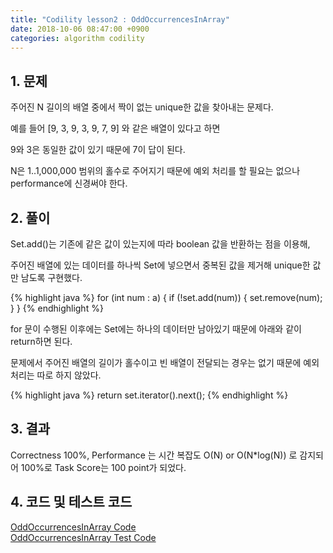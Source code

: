```yaml
---
title: "Codility lesson2 : OddOccurrencesInArray"
date: 2018-10-06 08:47:00 +0900
categories: algorithm codility
---
```


## 1. 문제

주어진 N 길이의 배열 중에서 짝이 없는 unique한 값을 찾아내는 문제다.

예를 들어 [9, 3, 9, 3, 9, 7, 9] 와 같은 배열이 있다고 하면

9와 3은 동일한 값이 있기 때문에 7이 답이 된다.  

N은 1..1,000,000 범위의 홀수로 주어지기 때문에 예외 처리를 할 필요는 없으나 performance에 신경써야 한다.


## 2. 풀이

Set.add()는 기존에 같은 값이 있는지에 따라 boolean 값을 반환하는 점을 이용해,

주어진 배열에 있는 데이터를 하나씩 Set에 넣으면서 중복된 값을 제거해 unique한 값만 남도록 구현했다.

{% highlight java %}
    for (int num : a) {
        if (!set.add(num)) {
            set.remove(num);
        }
    }
{% endhighlight %}


for 문이 수행된 이후에는 Set에는 하나의 데이터만 남아있기 때문에 아래와 같이 return하면 된다.

문제에서 주어진 배열의 길이가 홀수이고 빈 배열이 전달되는 경우는 없기 때문에 예외 처리는 따로 하지 않았다.

{% highlight java %}
    return set.iterator().next();
{% endhighlight %}


## 3. 결과
Correctness 100%,
Performance 는 시간 복잡도 O(N) or O(N*log(N)) 로 감지되어 100%로
Task Score는 100 point가 되었다.


## 4. 코드 및 테스트 코드
<div markdown="0">
    <a href="https://github.com/parksolo/algoStudy/blob/master/src/main/codility/lesson/lesson2/OddOccurrencesInArray.java"
       class="btn btn-success" 
       target="_blank">
       OddOccurrencesInArray Code
    </a>
</div>   
<div markdown="0">
    <a href="https://github.com/parksolo/algoStudy/blob/master/src/test/codility/lesson/lesson2/OddOccurrencesInArrayTest.java"
       class="btn btn-warning" 
       target="_blank">
       OddOccurrencesInArray Test Code
    </a>
</div>

